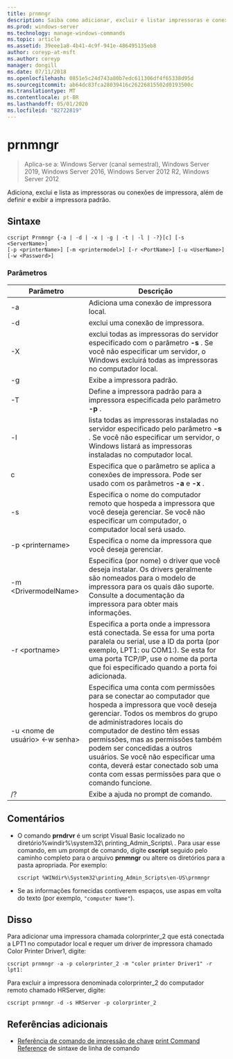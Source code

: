 ```yaml
---
title: prnmngr
description: Saiba como adicionar, excluir e listar impressoras e conexões.
ms.prod: windows-server
ms.technology: manage-windows-commands
ms.topic: article
ms.assetid: 39eee1a8-4b41-4c9f-941e-486495135eb8
author: coreyp-at-msft
ms.author: coreyp
manager: dongill
ms.date: 07/11/2018
ms.openlocfilehash: 0851e5c24d743a80b7edc611306df4f65338d95d
ms.sourcegitcommit: ab64dc83fca28039416c26226815502d0193500c
ms.translationtype: MT
ms.contentlocale: pt-BR
ms.lasthandoff: 05/01/2020
ms.locfileid: "82722819"
---
```

# <a name="prnmngr"></a>prnmngr

> Aplica-se a: Windows Server (canal semestral), Windows Server 2019, Windows Server 2016, Windows Server 2012 R2, Windows Server 2012

Adiciona, exclui e lista as impressoras ou conexões de impressora, além de definir e exibir a impressora padrão.

## <a name="syntax"></a>Sintaxe
```
cscript Prnmngr {-a | -d | -x | -g | -t | -l | -?}[c] [-s <ServerName>] 
[-p <printerName>] [-m <printermodel>] [-r <PortName>] [-u <UserName>] 
[-w <Password>]
```

### <a name="parameters"></a>Parâmetros

|           Parâmetro           |                                                                                                                                                                                        Descrição                                                                                                                                                                                        |
|-------------------------------|-------------------------------------------------------------------------------------------------------------------------------------------------------------------------------------------------------------------------------------------------------------------------------------------------------------------------------------------------------------------------------------------|
|              -a               |                                                                                                                                                                             Adiciona uma conexão de impressora local.                                                                                                                                                                              |
|              -d               |                                                                                                                                                                               exclui uma conexão de impressora.                                                                                                                                                                               |
|              -X               |                                                                                                               exclui todas as impressoras do servidor especificado com o parâmetro **-s** . Se você não especificar um servidor, o Windows excluirá todas as impressoras no computador local.                                                                                                               |
|              -g               |                                                                                                                                                                               Exibe a impressora padrão.                                                                                                                                                                               |
|              -T               |                                                                                                                                                        Define a impressora padrão para a impressora especificada pelo parâmetro **-p** .                                                                                                                                                         |
|              -l               |                                                                                                         lista todas as impressoras instaladas no servidor especificado pelo parâmetro **-s** . Se você não especificar um servidor, o Windows listará as impressoras instaladas no computador local.                                                                                                         |
|               c               |                                                                                                                                      Especifica que o parâmetro se aplica a conexões de impressora. Pode ser usado com os parâmetros **-a** e **-x** .                                                                                                                                      |
|        -s<ServerName>        |                                                                                                                  Especifica o nome do computador remoto que hospeda a impressora que você deseja gerenciar. Se você não especificar um computador, o computador local será usado.                                                                                                                  |
|       -p \<printername>       |                                                                                                                                                                Especifica o nome da impressora que você deseja gerenciar.                                                                                                                                                                 |
|     -m \<DrivermodelName>     |                                                                                                          Especifica (por nome) o driver que você deseja instalar. Os drivers geralmente são nomeados para o modelo de impressora para os quais dão suporte. Consulte a documentação da impressora para obter mais informações.                                                                                                           |
|        -r \<portname>         |                                                                         Especifica a porta onde a impressora está conectada. Se essa for uma porta paralela ou serial, use a ID da porta (por exemplo, LPT1: ou COM1:). Se esta for uma porta TCP/IP, use o nome da porta que foi especificado quando a porta foi adicionada.                                                                          |
| -u \<nome de usuário> \<-w senha> | Especifica uma conta com permissões para se conectar ao computador que hospeda a impressora que você deseja gerenciar. Todos os membros do grupo de administradores locais do computador de destino têm essas permissões, mas as permissões também podem ser concedidas a outros usuários. Se você não especificar uma conta, deverá estar conectado sob uma conta com essas permissões para que o comando funcione. |
|              /?               |                                                                                                                                                                           Exibe a ajuda no prompt de comando.                                                                                                                                                                            |

## <a name="remarks"></a>Comentários
-   O comando **prndrvr** é um script Visual Basic localizado no diretório%windir%\system32\ printing_Admin_Scripts\\ <language> . Para usar esse comando, em um prompt de comando, digite **cscript** seguido pelo caminho completo para o arquivo **prnmngr** ou altere os diretórios para a pasta apropriada. Por exemplo: 
    ```
    cscript %WINdir%\System32\printing_Admin_Scripts\en-US\prnmngr
    ```
-   Se as informações fornecidas contiverem espaços, use aspas em volta do texto (por exemplo, `"computer Name"`).

## <a name="examples"></a><a name="BKMK_examples"></a>Disso
Para adicionar uma impressora chamada colorprinter_2 que está conectada a LPT1 no computador local e requer um driver de impressora chamado Color Printer Driver1, digite:
```
cscript prnmngr -a -p colorprinter_2 -m "color printer Driver1" -r lpt1:
```
Para excluir a impressora denominada colorprinter_2 do computador remoto chamado HRServer, digite:
```
cscript prnmngr -d -s HRServer -p colorprinter_2 
```

## <a name="additional-references"></a>Referências adicionais
- [Referência de comando de impressão de chave](command-line-syntax-key.md)
[print Command Reference](print-command-reference.md) de sintaxe de linha de comando
